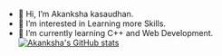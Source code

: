 - 👋 Hi, I’m Akanksha kasaudhan.
- 👀 I’m interested in Learning more Skills.
- 🌱 I’m currently learning C++ and Web Development.
 [![Akanksha's GitHub stats](https://github-readme-stats.vercel.app/api?username=Akanksha494&theme=radical)](https://github.com/anuraghazra/github-readme-stats)
   
